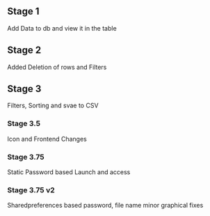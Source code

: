 ## Stage 1
Add Data to db and view it in the table

## Stage 2
Added Deletion of rows and Filters

## Stage 3
Filters, Sorting and svae to CSV

### Stage 3.5
Icon and Frontend Changes

### Stage 3.75
Static Password based Launch and access

### Stage 3.75 v2
Sharedpreferences based password, file name
minor graphical fixes
